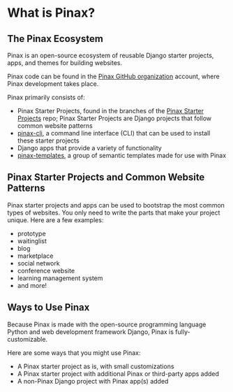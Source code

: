 # What is Pinax?

## The Pinax Ecosystem

Pinax is an open-source ecosystem of reusable Django starter projects, apps, and themes for building websites.

Pinax code can be found in the [Pinax GitHub organization](https://github.com/pinax) account, where Pinax development takes place. 

Pinax primarily consists of:
* Pinax Starter Projects, found in the branches of the [Pinax Starter Projects](https://github.com/pinax/pinax-starter-projects) repo; Pinax Starter Projects are Django projects that follow common website patterns
* [pinax-cli](https://github.com/pinax/pinax-cli), a command line interface (CLI) that can be used to install these starter projects
* Django apps that provide a variety of functionality
* [pinax-templates](https://github.com/pinax/pinax-templates), a group of semantic templates made for use with Pinax

## Pinax Starter Projects and Common Website Patterns

Pinax starter projects and apps can be used to bootstrap the most common types of websites. You only need to write the parts that make your project unique. Here are a few examples:

* prototype
* waitinglist
* blog
* marketplace
* social network
* conference website
* learning management system
* and more!

## Ways to Use Pinax

Because Pinax is made with the open-source programming language Python and web development framework Django, Pinax is fully-customizable. 

Here are some ways that you might use Pinax:
* A Pinax starter project as is, with small customizations
* A Pinax starter project with additional Pinax or third-party apps added
* A non-Pinax Django project with Pinax app(s) added

